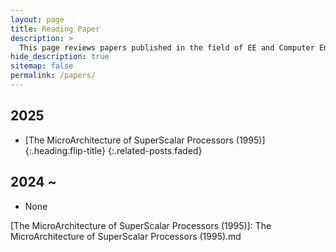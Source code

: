 ```yaml
---
layout: page
title: Reading Paper
description: >
  This page reviews papers published in the field of EE and Computer Engineering.
hide_description: true
sitemap: false
permalink: /papers/
---
```


<!-- Here you should be able to find everything you need to know to accomplish the most common tasks when blogging with Hydejack.

While this manual tries to be beginner-friendly, as a user of Jekyll it is assumed that you are comfortable running shell commands and editing text files.
{:.note} -->


## 2025
* [The MicroArchitecture of SuperScalar Processors (1995)]{:.heading.flip-title}
{:.related-posts.faded}

## 2024 ~ 
* None

[The MicroArchitecture of SuperScalar Processors (1995)]: The MicroArchitecture of SuperScalar Processors (1995).md


